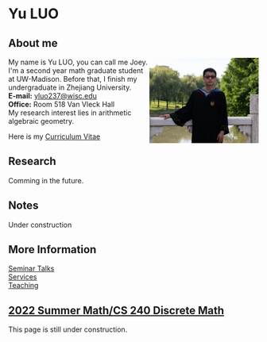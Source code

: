 # Yu LUO


## About me

<img align="right" src="photo.jpg" alt="drawing" width="220"/>

My name is Yu LUO, you can call me Joey. 
I'm a second year math graduate student at UW-Madison. Before that, I finish my undergraduate in Zhejiang University. <br />
**E-mail:** yluo237@wisc.edu <br />
**Office:** Room 518 Van Vleck Hall <br />
My research interest lies in arithmetic algebraic geometry.

Here is my [Curriculum Vitae](cv/yuluo_cv.pdf)


## Research

Comming in the future.

## Notes

Under construction



## More Information
 [Seminar Talks](Talks.md)<br />
 [Services](Services.md)<br />
 [Teaching](Teach.md)<br />

## [2022 Summer Math/CS 240 Discrete Math](2022_Summer/2022_Summer.md)


This page is still under construction.